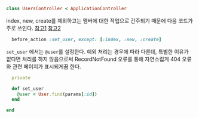 ```ruby
class UsersController < ApplicationController
```

index, new, create를 제외하고는 멤버에 대한 작업으로 간주되기 때문에 다음 코드가 주로 쓰인다. [참고1](https://gitlab.com/gitlab-org/gitlab/blob/b8b0bbea7275ac3fe220c67cd563673ce1570461/app/controllers/admin/users_controller.rb#L7) [참고2](https://github.com/mastodon/mastodon/blob/af49d93fd6168c089530240a9ab4eccb975b8c42/app/controllers/admin/roles_controller.rb#L5)

```ruby
  before_action :set_user, except: [:index, :new, :create]
```

`set_user` 에서는 `@user`를 설정한다. 예외 처리는 경우에 따라 다른데, 특별한 이유가 없다면 처리를 하지 않음으로써 RecordNotFound 오류를 통해 자연스럽게 404 오류와 관련 페이지가 표시되게끔 한다.

```ruby
  private

  def set_user
    @user = User.find(params[:id])
  end
```

```ruby
end
```
